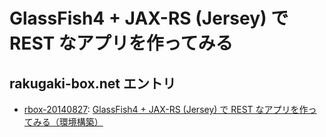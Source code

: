 GlassFish4 + JAX-RS (Jersey) で REST なアプリを作ってみる
=========================================================


rakugaki-box.net エントリ
-------------------------

* [rbox-20140827](https://github.com/akihyro/try-jaxrs/releases/tag/rbox-20140827): [GlassFish4 + JAX-RS (Jersey) で REST なアプリを作ってみる（環境構築）](http://blog.rakugaki-box.net/entry/2014/08/27/glassfish_jaxrs_env)
